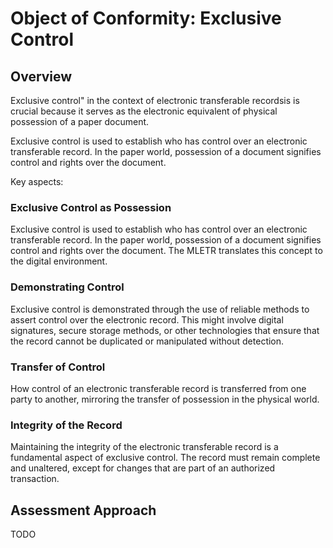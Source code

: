 # Object of Conformity: Exclusive Control

## Overview

Exclusive control" in the context of electronic transferable recordsis is crucial because it serves as the electronic equivalent of physical possession of a paper document.

Exclusive control is used to establish who has control over an electronic transferable record. In the paper world, possession of a document signifies control and rights over the document.

Key aspects:

### Exclusive Control as Possession

Exclusive control is used to establish who has control over an electronic transferable record. In the paper world, possession of a document signifies control and rights over the document. The MLETR translates this concept to the digital environment.

### Demonstrating Control

Exclusive control is demonstrated through the use of reliable methods to assert control over the electronic record. This might involve digital signatures, secure storage methods, or other technologies that ensure that the record cannot be duplicated or manipulated without detection.

### Transfer of Control

 How control of an electronic transferable record is transferred from one party to another, mirroring the transfer of possession in the physical world.

### Integrity of the Record

Maintaining the integrity of the electronic transferable record is a fundamental aspect of exclusive control. The record must remain complete and unaltered, except for changes that are part of an authorized transaction.

## Assessment Approach

TODO

